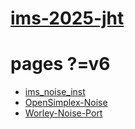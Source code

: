 # [ims-2025-jht](https://github.com/jht9629-nyu/ims-2025-jht.git)

# pages ?=v6

<!-- # [pages](https://jht9629-nyu.github.io/ims-2025-jht/) ?=v6 -->

- [ims_noise_inst](wk01-noise/ims_noise_inst)
- [OpenSimplex-Noise](wk01-noise/OpenSimplex-Noise)
- [Worley-Noise-Port](wk01-noise/Worley-Noise-Port)
